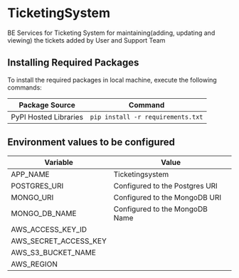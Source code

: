 # TicketingSystem
BE Services for Ticketing System for maintaining(adding, updating and viewing) the tickets added by User and Support Team
## Installing Required Packages

To install the required packages in local machine, execute the following commands:

| Package Source                                              | Command                                                                                                       |
|-------------------------------------------------------------|---------------------------------------------------------------------------------------------------------------|
| PyPI Hosted Libraries                                       | `pip install -r requirements.txt`                                                                             |

## Environment values to be configured

| **Variable**                                         | **Value**                                                 |
|------------------------------------------------------|-----------------------------------------------------------|
| APP_NAME                                             | Ticketingsystem                                            |
| POSTGRES_URI                                         | Configured to the Postgres URI                            |
| MONGO_URI                                            | Configured to the MongoDB URI                             |
| MONGO_DB_NAME                                        | Configured to the MongoDB Name                            |
| AWS_ACCESS_KEY_ID                                    |                                                           |
| AWS_SECRET_ACCESS_KEY                                |                                                           |
| AWS_S3_BUCKET_NAME                                   |                                                           |
| AWS_REGION                                           |                                                           |
